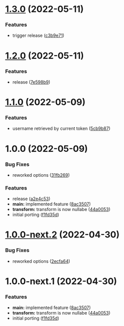 # [1.3.0](https://github.com/simonecorsi/gh-star-fetch/compare/v1.2.0...v1.3.0) (2022-05-11)


### Features

* trigger release ([c3b9e71](https://github.com/simonecorsi/gh-star-fetch/commit/c3b9e71d8ececd182ba61fa4df0a4a8188ca439e))

# [1.2.0](https://github.com/simonecorsi/gh-star-fetch/compare/v1.1.0...v1.2.0) (2022-05-11)


### Features

* release ([7e598b9](https://github.com/simonecorsi/gh-star-fetch/commit/7e598b9e9111a6fc07c82d90acc4899013af1d59))

# [1.1.0](https://github.com/simonecorsi/gh-star-fetch/compare/v1.0.0...v1.1.0) (2022-05-09)


### Features

* username retrieved by current token ([5cb9b87](https://github.com/simonecorsi/gh-star-fetch/commit/5cb9b8751679dd0c9ab1f34a4e53949b4bfe7093))

# 1.0.0 (2022-05-09)


### Bug Fixes

* reworked options ([31fb269](https://github.com/simonecorsi/gh-star-fetch/commit/31fb2691caf05186bb395655e3418100ac2965eb))


### Features

* release ([a2e4c53](https://github.com/simonecorsi/gh-star-fetch/commit/a2e4c53b3fc349d0946ecebd074a9b021539d235))
* **main:** implemented feature ([8ac3507](https://github.com/simonecorsi/gh-star-fetch/commit/8ac35073fabafa44eefdec717cd6b2886bbaa0d7))
* **transform:** transform is now nullabe ([44a0053](https://github.com/simonecorsi/gh-star-fetch/commit/44a0053c10c59a14a72ab247f64a861aa6465b5d))
* initial porting ([f1fd35d](https://github.com/simonecorsi/gh-star-fetch/commit/f1fd35d7e1723837b8cf975a6b7fc02a593dc3ca))

# [1.0.0-next.2](https://github.com/simonecorsi/gh-star-fetch/compare/v1.0.0-next.1...v1.0.0-next.2) (2022-04-30)


### Bug Fixes

* reworked options ([2ecfa64](https://github.com/simonecorsi/gh-star-fetch/commit/2ecfa64da6257e5ad23a3d33a8525b9590d12c85))

# 1.0.0-next.1 (2022-04-30)


### Features

* **main:** implemented feature ([8ac3507](https://github.com/simonecorsi/gh-star-fetch/commit/8ac35073fabafa44eefdec717cd6b2886bbaa0d7))
* **transform:** transform is now nullabe ([44a0053](https://github.com/simonecorsi/gh-star-fetch/commit/44a0053c10c59a14a72ab247f64a861aa6465b5d))
* initial porting ([f1fd35d](https://github.com/simonecorsi/gh-star-fetch/commit/f1fd35d7e1723837b8cf975a6b7fc02a593dc3ca))
